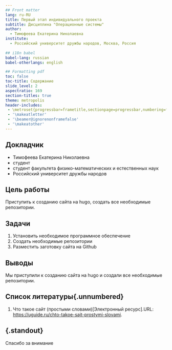 ```yaml
---
## Front matter
lang: ru-RU
title: Первый этап индивидуального проекта
subtitle: Дисциплина "Операционные системы"
author:
  - Тимофеева Екатерина Николаевна
institute:
  - Российский университет дружбы народов, Москва, Россия
  
## i18n babel
babel-lang: russian
babel-otherlangs: english

## Formatting pdf
toc: false
toc-title: Содержание
slide_level: 2
aspectratio: 169
section-titles: true
theme: metropolis
header-includes:
 - \metroset{progressbar=frametitle,sectionpage=progressbar,numbering=fraction}
 - '\makeatletter'
 - '\beamer@ignorenonframefalse'
 - '\makeatother'
---
```



## Докладчик

  * Тимофеева Екатерина Николаевна
  * студент
  * студент факультета физико-математических и естественных наук
  * Российский университет дружбы народов
  
## Цель работы

Приступить к созданию сайта на hugo, создать все необходимые репозитории.

## Задачи

1. Установить необходимое программное обеспечение
2. Создать необходимые репозитории
3. Разместить заготовку сайта на Github

## Выводы

Мы приступили к созданию сайта на hugo и создали все необходимые репозитории. 

## Список литературы{.unnumbered}

1. Что такое сайт (простыми словами)[Электронный ресурс].URL:
https://uguide.ru/chto-takoe-sajt-prostymi-slovami.

## {.standout}

Спасибо за внимание


